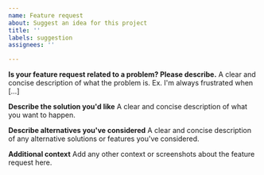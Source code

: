 ```yaml
---
name: Feature request
about: Suggest an idea for this project
title: ''
labels: suggestion
assignees: ''

---
```


**Is your feature request related to a problem? Please describe.**
A clear and concise description of what the problem is. Ex. I'm always frustrated when […]

<!--
NOTE: When submitting feature requests, be aware that:

- This Ansible playbook installs tens of separate services. If you're having a problem with a specific service or you'd like some functionality added to it, it is likely that the problem is not with our deployment method, but with the service itself. You may wish to report that problem at the source, upstream, and not to us.

- This is a community project with no financial backing. The easiest way to get a feature into this project is to just develop it yourself.
-->

**Describe the solution you'd like**
A clear and concise description of what you want to happen.

**Describe alternatives you've considered**
A clear and concise description of any alternative solutions or features you've considered.

**Additional context**
Add any other context or screenshots about the feature request here.
